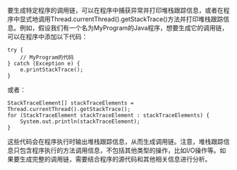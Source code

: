 要生成特定程序的调用链，可以在程序中捕获异常并打印堆栈跟踪信息，或者在程序中显式地调用Thread.currentThread().getStackTrace()方法并打印堆栈跟踪信息。例如，假设我们有一个名为MyProgram的Java程序，想要生成它的调用链，可以在程序中添加以下代码：

```
try {
    // MyProgram的代码
} catch (Exception e) {
    e.printStackTrace();
}
```

或者：

```
StackTraceElement[] stackTraceElements = Thread.currentThread().getStackTrace();
for (StackTraceElement stackTraceElement : stackTraceElements) {
    System.out.println(stackTraceElement);
}
```

这些代码会在程序执行时输出堆栈跟踪信息，从而生成调用链。注意，堆栈跟踪信息只包含程序执行的方法调用信息，不包括其他类型的操作，比如I/O操作等。如果要生成完整的调用链，需要结合程序的源代码和其他相关信息进行分析。